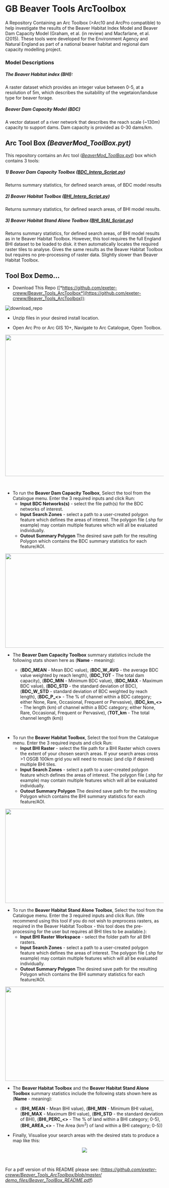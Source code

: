 # GB Beaver Tools ArcToolbox
A Repository Containing an Arc Toolbox (>Arc10 and ArcPro compatible) to help investigate the results of the Beaver 
Habitat Index Model and Beaver Dam Capacity Model (Graham, et al. (in review) and Macfarlane, et al. (2015). These tools were developed for the 
Environment Agency and Natural England as part of a national beaver habitat and regional dam capacity modelling project.

### Model Descriptions
##### The Beaver Habitat index (BHI): 
A raster dataset which provides an integer value between 0-5, at a resolution of 5m, which describes the suitability of
the vegetaion/landuse type for beaver forage.

##### Beaver Dam Capacity Model (BDC)
A vector dataset of a river network that describes the reach scale (~130m) capacity to support dams. Dam capacity is 
provided as 0-30 dams/km.

## Arc Tool Box *(BeaverMod_ToolBox.pyt)*
This repository contains an Arc tool ([*BeaverMod_ToolBox.pyt*](GB_Beaver_ToolBox/BeaverMod_ToolBox.pyt)) box which 
contains 3 tools:

##### 1) Beaver Dam Capacity Toolbox ([*BDC_Interp_Script.py*](GB_Beaver_ToolBox/BDC_Interp_Script.py))
Returns summary statistics, for defined search areas, of BDC model results

##### 2) Beaver Habitat Toolbox ([*BHI_Interp_Script.py*](GB_Beaver_ToolBox/BHI_Interp_Script.py))
Returns summary statistics, for defined search areas, of BHI model results.

##### 3) Beaver Habitat Stand Alone Toolbox ([*BHI_StAl_Script.py*](GB_Beaver_ToolBox/BHI_StAl_Script.py))
Returns summary statistics, for defined search areas, of BHI model results as in te Beaver Habitat Toolbox. However, 
this tool requires the full England BHI dataset to be loaded to disk. it then automatically locates the required raster 
tiles to analyse. Gives the same results as the Beaver Habitat Toolbox but requires no pre-processing of raster data. 
Slightly slower than Beaver Habitat Toolbox.


## Tool Box Demo...

* Download This Repo 
([*https://github.com/exeter-creww/Beaver_Tools_ArcToolbox*](https://github.com/exeter-creww/Beaver_Tools_ArcToolbox)):

![download_repo](demo_files/download_repo.PNG)

* Unzip files in your desired install location.

* Open Arc Pro or Arc GIS 10+, Navigate to Arc Catalogue, Open Toolbox.

<p align="center">
<img src=demo_files/OpenTBinCat.PNG width="550" height = "450">
</p>

&nbsp;

* To run the **Beaver Dam Capacity Toolbox**, Select the tool from the Catalogue menu. Enter the 3 
required inputs and click Run:
    * **Input BDC Networks(s)** - select the file path(s) for the BDC networks of interest.
    * **Input Search Zones** - select a path to a user-created polygon feature which defines the areas of interest. The 
    polygon file (.shp for example) may contain multiple features which will all be evaluated individually.
    * **Outout Summary Polygon** The desired save path for the resulting Polygon which contains the BDC summary 
    statistics for each feature/AOI.

<p align="center">
<img src=demo_files/BDC_Tool.PNG width="675" height = "300">
</p>

* The **Beaver Dam Capacity Toolbox** summary statistics include the following stats shown here as (**Name** - meaning):
 
    * (**BDC_MEAN** - Mean BDC value), (**BDC_W_AVG** - the average BDC value weighted by reach length), (**BDC_TOT** - The total 
    dam capacity), (**BDC_MIN** - Minimum BDC value), (**BDC_MAX** - Maximum BDC value), (**BDC_STD** - the standard deviation of 
    BDC), (**BDC_W_STD** - standard deviation of BDC weighted by reach length), (**BDC_P_<>** - The % of channel within a BDC 
    category; either None, Rare, Occasional, Frequent or Pervasive), (**BDC_km_<>** - The length (km) of channel within a BDC 
    category; either None, Rare, Occasional, Frequent or Pervasive), (**TOT_km** - The total channel length (km))

&nbsp;

* To run the **Beaver Habitat Toolbox**, Select the tool from the Catalogue menu. Enter the 3 
required inputs and click Run:
    * **Input BHI Raster** - select the file path for a BHI Raster which covers the extent of your chosen search areas.
    If your search areas cross >1 OSGB 100km grid you will need to mosaic (and clip if desired) multiple BHI tiles.
    * **Input Search Zones** - select a path to a user-created polygon feature which defines the areas of interest. The 
    polygon file (.shp for example) may contain multiple features which will all be evaluated individually.
    * **Outout Summary Polygon** The desired save path for the resulting Polygon which contains the BHI summary 
    statistics for each feature/AOI.

<p align="center">
<img src=demo_files/BHI_Tool.PNG width="675" height = "300">
</p>

* To run the **Beaver Habitat Stand Alone Toolbox**, Select the tool from the Catalogue menu. Enter the 3 
required inputs and click Run. (We recommend using this tool if you do not wish to preprocess rasters, as required in the
Beaver Habitat Toolbox - this tool does the pre-processing for the user but requires all BHI tiles to be available.):
    * **Input BHI Raster Workspace** - select the folder path for all BHI rasters. 
    * **Input Search Zones** - select a path to a user-created polygon feature which defines the areas of interest. The 
    polygon file (.shp for example) may contain multiple features which will all be evaluated individually.
    * **Outout Summary Polygon** The desired save path for the resulting Polygon which contains the BHI summary 
    statistics for each feature/AOI.

<p align="center">
<img src=demo_files/BHI_SA_Tool.PNG width="675" height = "300">
</p>

* The **Beaver Habitat Toolbox** and the **Beaver Habitat Stand Alone Toolbox** summary statistics include the following 
stats shown here as (**Name** - meaning): 

    * (**BHI_MEAN** - Mean BHI value), (**BHI_MIN** - Minimum BHI value), (**BHI_MAX** - Maximum BHI value), 
    (**BHI_STD** - the standard deviation of BHI), (**BHI_PERC_<>** - The % of land within a BHI category; 0-5), 
    (**BHI_AREA_<>** - The Area (km<sup>2</sup>) of land within a BHI category; 0-5))
    

* Finally, Visualise your search areas with the desired stats to produce a map like this:

<p align="center">
<img src=demo_files/BHI_Tool_Map.PNG>
</p>

&nbsp;

For a pdf version of this README please see: ([*https://github.com/exeter-creww/Beaver_Tools_ArcToolbox/blob/master/
demo_files/Beaver_ToolBox_README.pdf*](https://github.com/exeter-creww/Beaver_Tools_ArcToolbox/blob/master/demo_files/Beaver_ToolBox_README.pdf))

